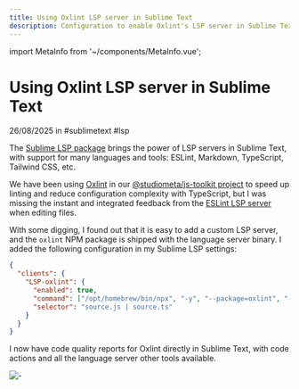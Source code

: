 ```yaml
---
title: Using Oxlint LSP server in Sublime Text
description: Configuration to enable Oxlint's LSP server in Sublime Text with the Sublime LSP package.
---
```


import MetaInfo from '~/components/MetaInfo.vue';

# Using Oxlint LSP server in Sublime Text

<MetaInfo class="block">26/08/2025 in #sublimetext #lsp</MetaInfo>

The [Sublime LSP package](https://lsp.sublimetext.io/) brings the power of LSP servers in Sublime Text, with support for many languages and tools: ESLint, Markdown, TypeScript, Tailwind CSS, etc.

We have been using [Oxlint](https://oxc.rs/docs/guide/usage/linter.html) in our [@studiometa/js-toolkit project](https://github.com/studiometa/js-toolkit) to speed up linting and reduce configuration complexity with TypeScript, but I was missing the instant and integrated feedback from the [ESLint LSP server](https://github.com/sublimelsp/LSP-eslint) when editing files.

With some digging, I found out that it is easy to add a custom LSP server, and the `oxlint` NPM package is shipped with the language server binary. I added the following configuration in my Sublime LSP settings:

```json
{
  "clients": {
    "LSP-oxlint": {
      "enabled": true,
      "command": ["/opt/homebrew/bin/npx", "-y", "--package=oxlint", "-c", "'oxc_language_server'"],
      "selector": "source.js | source.ts"
    }
  }
}
```

I now have code quality reports for Oxlint directly in Sublime Text, with code actions and all the language server other tools available.

![-](/2025/08/26/oxlint-lsp-in-sublime-text.png)
